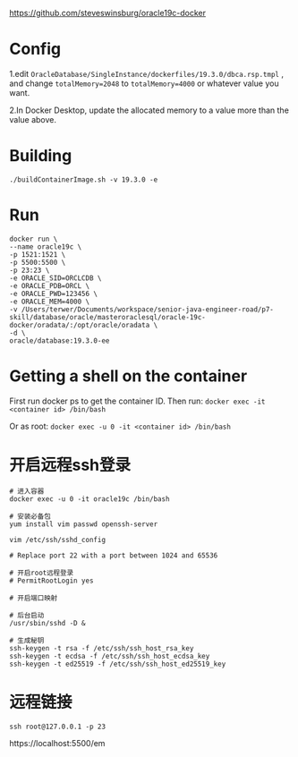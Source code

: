 https://github.com/steveswinsburg/oracle19c-docker

# Config
1.edit `OracleDatabase/SingleInstance/dockerfiles/19.3.0/dbca.rsp.tmpl` , and change `totalMemory=2048` to `totalMemory=4000` or whatever value you want.

2.In Docker Desktop, update the allocated memory to a value more than the value above.

# Building

```
./buildContainerImage.sh -v 19.3.0 -e
```

# Run

```
docker run \
--name oracle19c \
-p 1521:1521 \
-p 5500:5500 \
-p 23:23 \
-e ORACLE_SID=ORCLCDB \
-e ORACLE_PDB=ORCL \
-e ORACLE_PWD=123456 \
-e ORACLE_MEM=4000 \
-v /Users/terwer/Documents/workspace/senior-java-engineer-road/p7-skill/database/oracle/masteroraclesql/oracle-19c-docker/oradata/:/opt/oracle/oradata \
-d \
oracle/database:19.3.0-ee
```

# Getting a shell on the container
First run docker ps to get the container ID. Then run: `docker exec -it <container id> /bin/bash`

Or as root: `docker exec -u 0 -it <container id> /bin/bash`

# 开启远程ssh登录

```
# 进入容器
docker exec -u 0 -it oracle19c /bin/bash

# 安装必备包
yum install vim passwd openssh-server

vim /etc/ssh/sshd_config

# Replace port 22 with a port between 1024 and 65536

# 开启root远程登录
# PermitRootLogin yes

# 开启端口映射

# 后台启动
/usr/sbin/sshd -D &

# 生成秘钥
ssh-keygen -t rsa -f /etc/ssh/ssh_host_rsa_key
ssh-keygen -t ecdsa -f /etc/ssh/ssh_host_ecdsa_key
ssh-keygen -t ed25519 -f /etc/ssh/ssh_host_ed25519_key
```

# 远程链接
```
ssh root@127.0.0.1 -p 23
```

https://localhost:5500/em